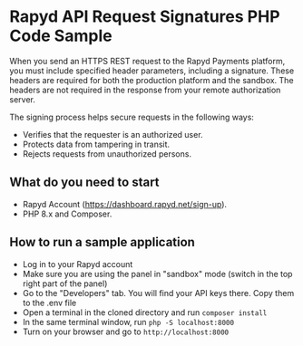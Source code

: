 # Rapyd API Request Signatures PHP Code Sample

When you send an HTTPS REST request to the Rapyd Payments platform, you must include specified header parameters, including a signature. These headers are required for both the production platform and the sandbox. The headers are not required in the response from your remote authorization server.

The signing process helps secure requests in the following ways:
- Verifies that the requester is an authorized user. 
- Protects data from tampering in transit. 
- Rejects requests from unauthorized persons. 

## What do you need to start
- Rapyd Account (https://dashboard.rapyd.net/sign-up).
- PHP 8.x and Composer.

## How to run a sample application
- Log in to your Rapyd account
- Make sure you are using the panel in "sandbox" mode (switch in the top right part of the panel)
- Go to the "Developers" tab. You will find your API keys there. Copy them to the .env file
- Open a terminal in the cloned directory and run `composer install`
- In the same terminal window, run `php -S localhost:8000`
- Turn on your browser and go to `http://localhost:8000`
